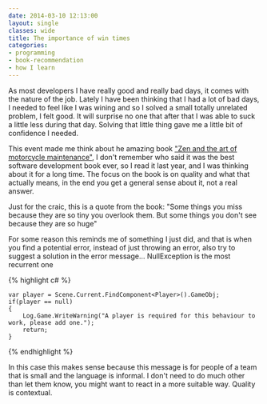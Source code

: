```yaml
---
date: 2014-03-10 12:13:00
layout: single
classes: wide
title: The importance of win times
categories:
- programming 
- book-recommendation
- how I learn
---
```


As most developers I have really good and really bad days, it comes with the nature of the job. Lately I have been thinking that I had a lot of bad days, I needed to feel like I was wining and so I solved a small totally unrelated problem, I felt good. It will surprise no one that after that I was able to suck a little less during that day. 
Solving that little thing gave me a little bit of confidence I needed. 

This event made me think about he amazing book ["Zen and the art of motorcycle maintenance"][aomm], I don't remember who said it was the best software development book ever, so I read it last year, and I was thinking about it for a long time. The focus on the book is on quality and what that actually means, in the end you get a general sense about it, not a real answer.

Just for the craic, this is a quote from the book: "Some things you miss because they are so tiny you overlook them. But some things you don't see because they are so huge"

For some reason this reminds me of something I just did, and that is when you find a potential error, instead of just throwing an error, also try to suggest a solution in the error message... NullException is the most recurrent one

{% highlight c# %} 

	var player = Scene.Current.FindComponent<Player>().GameObj;
	if(player == null)
	{
		Log.Game.WriteWarning("A player is required for this behaviour to work, please add one.");
		return;
	}

{% endhighlight %}

In this case this makes sense because this message is for people of a team that is small and the language is informal. I don't need to do much other than let them know, you might want to react in a more suitable way. Quality is contextual.


[aomm]:http://en.wikipedia.org/wiki/Zen_and_the_Art_of_Motorcycle_Maintenance